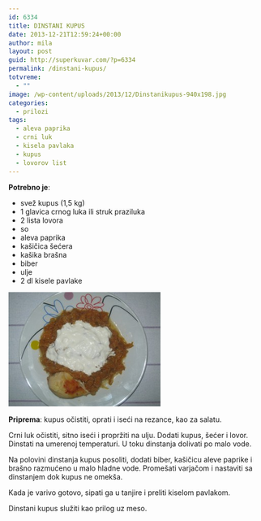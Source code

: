 ```yaml
---
id: 6334
title: DINSTANI KUPUS
date: 2013-12-21T12:59:24+00:00
author: mila
layout: post
guid: http://superkuvar.com/?p=6334
permalink: /dinstani-kupus/
totvreme:
  - ""
image: /wp-content/uploads/2013/12/Dinstanikupus-940x198.jpg
categories:
  - prilozi
tags:
  - aleva paprika
  - crni luk
  - kisela pavlaka
  - kupus
  - lovorov list
---
```

**Potrebno je**:

  * svež kupus (1,5 kg)
  * 1 glavica crnog luka ili struk praziluka
  * 2 lista lovora
  * so
  * aleva paprika
  * kašičica šećera
  * kašika brašna
  * biber
  * ulje
  * 2 dl kisele pavlake

[<img class="alignnone size-medium wp-image-6335" src="/wp-content/uploads/2013/12/Dinstanikupus-300x225.jpg" alt="Dinstanikupus" width="300" height="225" />](/wp-content/uploads/2013/12/Dinstanikupus.jpg)

**Priprema**: kupus očistiti, oprati i iseći na rezance, kao za salatu.

Crni luk očistiti, sitno iseći i propržiti na ulju. Dodati kupus, šećer i lovor. Dinstati na umerenoj temperaturi. U toku dinstanja dolivati po malo vode.

Na polovini dinstanja kupus posoliti, dodati biber, kašičicu aleve paprike i brašno razmućeno u malo hladne vode. Promešati varjačom i nastaviti sa dinstanjem dok kupus ne omekša.

Kada je varivo gotovo, sipati ga u tanjire i preliti kiselom pavlakom.

Dinstani kupus služiti kao prilog uz meso.